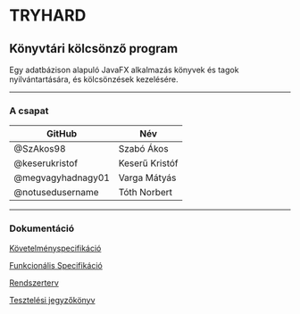 # TRYHARD

## Könyvtári kölcsönző program

Egy adatbázison alapuló JavaFX alkalmazás könyvek és tagok nyilvántartására,
és kölcsönzések kezelésére.

----

### A csapat

 GitHub|Név 
------|-----
@SzAkos98 | Szabó Ákos
@keserukristof| Keserű Kristóf
@megvagyhadnagy01 | Varga Mátyás
@notusedusername|Tóth Norbert

-----

### Dokumentáció
 
 [Követelményspecifikáció](/docs/Követelményspecifikáció.md)
 
 [Funkcionális Specifikáció](/docs/Funkcionális_specifikáció.md)
 
 [Rendszerterv](/docs/Rendszerterv.md)
 
 [Tesztelési jegyzőkönyv](/docs/Tesztelesijegyzokonyv.md)
 
 